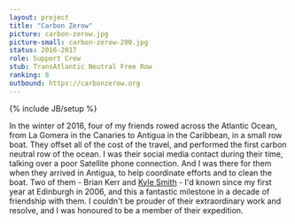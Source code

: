 ```yaml
---
layout: project
title: "Carbon Zerow"
picture: carbon-zerow.jpg
picture-small: carbon-zerow-200.jpg
status: 2016-2017
role: Support Crew
stub: TransAtlantic Neutral Free Row
ranking: 8
outbound: https://carbonzerow.org
---
```

{% include JB/setup %}

In the winter of 2016, four of my friends rowed across the Atlantic Ocean, from La Gomera in the Canaries to Antigua in the Caribbean, in a small row boat. They offset all of the cost of the travel, and performed the first carbon neutral row of the ocean. I was their social media contact during their time, talking over a poor Satellite phone connection. And I was there for them when they arrived in Antigua, to help coordinate efforts and to clean the boat. Two of them - Brian Kerr and [Kyle Smith](https://www.energymutual.com/) - I'd known since my first year at Edinburgh in 2006, and this a fantastic milestone in a decade of friendship with them. I couldn't be prouder of their extraordinary work and resolve, and I was honoured to be a member of their expedition.
